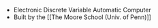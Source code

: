 - Electronic Discrete Variable Automatic Computer
- Built by the [[The Moore School (Univ. of Penn)]]